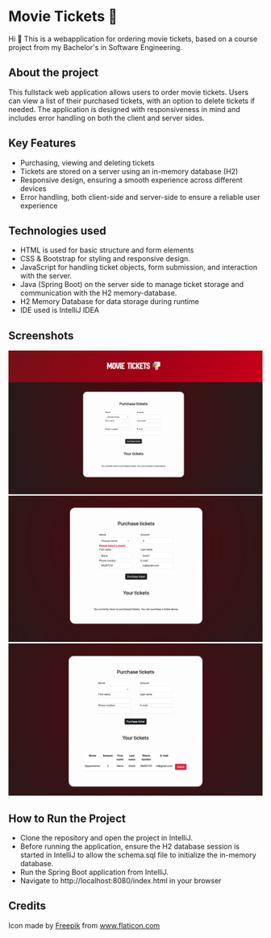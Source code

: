 # Movie Tickets 🍿
Hi 👋 This is a webapplication for ordering movie tickets, based on a course project from my Bachelor's in Software Engineering.

## About the project
This fullstack web application allows users to order movie tickets. Users can view a list of their purchased tickets, with an option to delete tickets if needed. The application is designed with responsiveness in mind and includes error handling on both the client and server sides.

## Key Features
- Purchasing, viewing and deleting tickets
- Tickets are stored on a server using an in-memory database (H2)
- Responsive design, ensuring a smooth experience across different devices
- Error handling, both client-side and server-side to ensure a reliable user experience

## Technologies used
- HTML is used for basic structure and form elements
- CSS & Bootstrap for styling and responsive design.
- JavaScript for handling ticket objects, form submission, and interaction with the server.
- Java (Spring Boot) on the server side to manage ticket storage and communication with the H2 memory-database.
- H2 Memory Database for data storage during runtime
- IDE used is IntelliJ IDEA

## Screenshots
![Full site](src%2Fmain%2Fresources%2Fstatic%2Fimages%2FScreenshot1.png)
![Error handling](src%2Fmain%2Fresources%2Fstatic%2Fimages%2FScreenshot3.png)
![Ticket purchased](src%2Fmain%2Fresources%2Fstatic%2Fimages%2FScreenshot2.png)

## How to Run the Project
- Clone the repository and open the project in IntelliJ.
- Before running the application, ensure the H2 database session is started in IntelliJ to allow the schema.sql file to initialize the in-memory database.
- Run the Spring Boot application from IntelliJ.
- Navigate to http://localhost:8080/index.html in your browser

## Credits
Icon made by [Freepik](https://www.flaticon.com/authors/freepik) from www.flaticon.com
